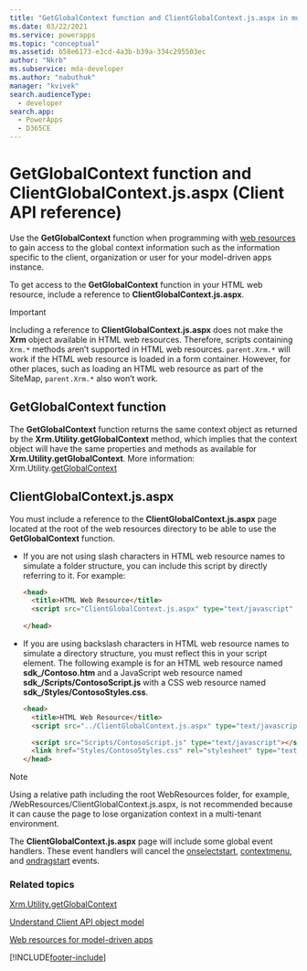 ```yaml
---
title: "GetGlobalContext function and ClientGlobalContext.js.aspx in model-driven apps| MicrosoftDocs"
ms.date: 03/22/2021
ms.service: powerapps
ms.topic: "conceptual"
ms.assetid: b58e6173-e3cd-4a3b-b39a-334c295503ec
author: "Nkrb"
ms.subservice: mda-developer
ms.author: "nabuthuk"
manager: "kvivek"
search.audienceType: 
  - developer
search.app: 
  - PowerApps
  - D365CE
---
```

# GetGlobalContext function and ClientGlobalContext.js.aspx (Client API reference)

Use the **GetGlobalContext** function when programming with [web resources](../../web-resources.md) to gain access to the global context information such as the information specific to the client, organization or user for your model-driven apps instance. 

To get access to the **GetGlobalContext** function in your HTML web resource, include a reference to **ClientGlobalContext.js.aspx**.

> [!IMPORTANT]
> Including a reference to **ClientGlobalContext.js.aspx** does not make the **Xrm** object available in HTML web resources. Therefore, scripts containing `Xrm.*` methods aren’t supported in HTML web resources. `parent.Xrm.*` will work if the HTML web resource is loaded in a form container. However, for other places, such as loading an HTML web resource as part of the SiteMap, `parent.Xrm.*` also won’t work.

## GetGlobalContext function

The **GetGlobalContext** function returns the same context object as returned by the **Xrm.Utility.getGlobalContext** method, which implies that the context object will have the same properties and methods as available for **Xrm.Utility.getGlobalContext**. More information: Xrm.Utility.[getGlobalContext](Xrm-Utility/getGlobalContext.md)

## ClientGlobalContext.js.aspx

You must include a reference to the **ClientGlobalContext.js.aspx** page located at the root of the web resources directory to be able to use the **GetGlobalContext** function.

- If you are not using slash characters in HTML web resource names to simulate a folder structure, you can include this script by directly referring to it. For example:

    ```HTML
    <head>
      <title>HTML Web Resource</title>
      <script src="ClientGlobalContext.js.aspx" type="text/javascript" ></script>
      
    </head>
    ```
- If you are using backslash characters in HTML web resource names to simulate a directory structure, you must reflect this in your script element. The following example is for an HTML web resource named **sdk_/Contoso.htm** and a JavaScript web resource named **sdk_/Scripts/ContosoScript.js** with a CSS web resource named **sdk_/Styles/ContosoStyles.css**.

    ```HTML
    <head>
      <title>HTML Web Resource</title>
      <script src="../ClientGlobalContext.js.aspx" type="text/javascript" ></script>

      <script src="Scripts/ContosoScript.js" type="text/javascript"></script>
      <link href="Styles/ContosoStyles.css" rel="stylesheet" type="text/css" />
    </head>

    ```

> [!NOTE]
> Using a relative path including the root WebResources folder, for example, /WebResources/ClientGlobalContext.js.aspx, is not recommended because it can cause the page to lose organization context in a multi-tenant environment.

The **ClientGlobalContext.js.aspx** page will include some global event handlers. These event handlers will cancel the [onselectstart](https://developer.mozilla.org/docs/Web/Events/selectstart), [contextmenu](https://developer.mozilla.org/docs/Web/Events/contextmenu), and [ondragstart](https://developer.mozilla.org/docs/Web/Events/dragstart) events. 

### Related topics

[Xrm.Utility.getGlobalContext](Xrm-Utility/getGlobalContext.md)

[Understand Client API object model](../understand-clientapi-object-model.md) 

[Web resources for model-driven apps](../../web-resources.md)



[!INCLUDE[footer-include](../../../../includes/footer-banner.md)]
